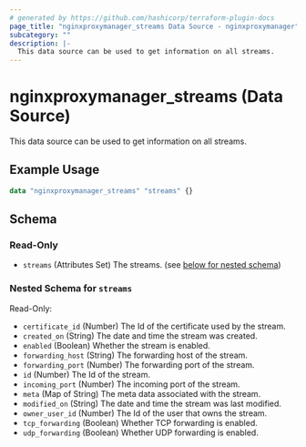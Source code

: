 ```yaml
---
# generated by https://github.com/hashicorp/terraform-plugin-docs
page_title: "nginxproxymanager_streams Data Source - nginxproxymanager"
subcategory: ""
description: |-
  This data source can be used to get information on all streams.
---
```


# nginxproxymanager_streams (Data Source)

This data source can be used to get information on all streams.

## Example Usage

```terraform
data "nginxproxymanager_streams" "streams" {}
```

<!-- schema generated by tfplugindocs -->
## Schema

### Read-Only

- `streams` (Attributes Set) The streams. (see [below for nested schema](#nestedatt--streams))

<a id="nestedatt--streams"></a>
### Nested Schema for `streams`

Read-Only:

- `certificate_id` (Number) The Id of the certificate used by the stream.
- `created_on` (String) The date and time the stream was created.
- `enabled` (Boolean) Whether the stream is enabled.
- `forwarding_host` (String) The forwarding host of the stream.
- `forwarding_port` (Number) The forwarding port of the stream.
- `id` (Number) The Id of the stream.
- `incoming_port` (Number) The incoming port of the stream.
- `meta` (Map of String) The meta data associated with the stream.
- `modified_on` (String) The date and time the stream was last modified.
- `owner_user_id` (Number) The Id of the user that owns the stream.
- `tcp_forwarding` (Boolean) Whether TCP forwarding is enabled.
- `udp_forwarding` (Boolean) Whether UDP forwarding is enabled.
